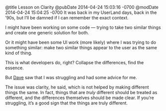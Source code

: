 @title Lesson on Clarity
@pubDate 2014-04-24 15:03:16 -0700
@modDate 2014-04-24 15:04:25 -0700
It was back in my UserLand days, back in the ’90s, but I’ll be damned if I can remember the exact context.

I might have been working on some code — trying to take two similar things and create one generic solution for both.

Or it might have been some UI work (more likely) where I was trying to do something similar: make two similar things appear to the user as the same kind of thing.

This is what developers do, right? Collapse the differences, find the essence.

But [Dave](http://scripting.com/) saw that I was struggling and had some advice for me.

The issue was clarity, he said, which is not helped by making different things the same. In fact, things that are <em>truly</em> different should be treated as different, and the differences themselves should be made clear. If you’re struggling, it’s a good sign that the things are truly different.
